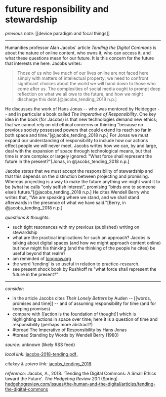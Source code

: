# future responsibility and stewardship

_previous note:_ [[device paradigm and focal things]]

---

Humanities professor Alan Jacobs' article _Tending the Digital Commons_ is about the nature of online content, who owns it, who can access it, and what these questions mean for our future. It is this concern for the future that interests me here. Jacobs writes:

>Those of us who live much of our lives online are not faced here simply with matters of intellectual property; we need to confront significant choices about the world we will hand down to those who come after us. The complexities of social media ought to prompt deep reflection on what we all owe to the future, and how we might discharge this debt.[@jacobs_tending_2018 n.p.]

He discusses the work of Hans Jonas -- who was mentored by Heidegger -- and in particular a book called _The Imperative of Responsibility_. One key idea in the book (for Jacobs) is that new technologies demand new ethics; that we cannot rely on old ethical concerns or thinking "because no previous society possessed powers that could extend its reach so far in both space and time."[@jacobs_tending_2018 n.p.] For Jonas we must expand our understanding of responsibility to include how our actions effect people we will never meet. Jacobs writes how we can, by and large, deal with the expansion of space through technological means, but that time is more complex or largely ignored: "What force shall represent the future in the present?"[Jonas, in @jacobs_tending_2018 n.p.]

Jacobs states that we must accept the responsibility of stewardship and that this depends on the distinction between projecting and promising. Whereas projecting is a way to make the future anything we might want it to be (what he calls "only selfish interest", promising "binds one to someone else’s future."[@jacobs_tending_2018 n.p.] He cites Wendell Berry who writes that, "We are speaking where we stand, and we shall stand afterwards in the presence of what we have said."[Berry, in @jacobs_tending_2018 n.p.]

_questions & thoughts:_

- such tight resonances with my previous (published) writing on stewardship
- what are the practical implications for such an approach? Jacobs is talking about digital spaces (and how we might approach content online) but how might his thinking (and the thinking of the people he cites) be useful beyond that realm? 
- am reminded of [longnow.org](http://longnow.org)
- the word 'tending' is so useful in relation to practice-research. 
- see present shock book by Rushkoff re "what force shall represent the future in the present?"

--- 

_consider:_

- in the article Jacobs cites _Their Lonely Betters_ by Auden -- [[words, promises and time]] -- and of assuming responsibility for time (and for keeping promises)
- compare with [[action is the foundation of thought]] which is highlighting actions in space over time; here it is a question of time and responsibility (perhaps more abstract?)
- #toread The Imperative of Responsibility by Hans Jonas
- #toread Standing by Words by Wendell Berry (1980)


_source:_ unknown (likely RSS feed)

_local link:_ [jacobs-2018-tending.pdf](hook://file/ln8r8TlOb?p=c2tlbGxpcy9Eb3dubG9hZHM=&n=jacobs-2018-tending.pdf)_

_citekey & zotero link:_ [jacobs_tending_2018](zotero://select/items/1_35HBH6EZ)

_reference:_ Jacobs, A., 2018. 'Tending the Digital Commons: A Small Ethics toward the Future'. _The Hedgehog Review 20_.1 (Spring). [hedgehogreview.com/issues/the-human-and-the-digital/articles/tending-the-digital-commons](https://hedgehogreview.com/issues/the-human-and-the-digital/articles/tending-the-digital-commons)


